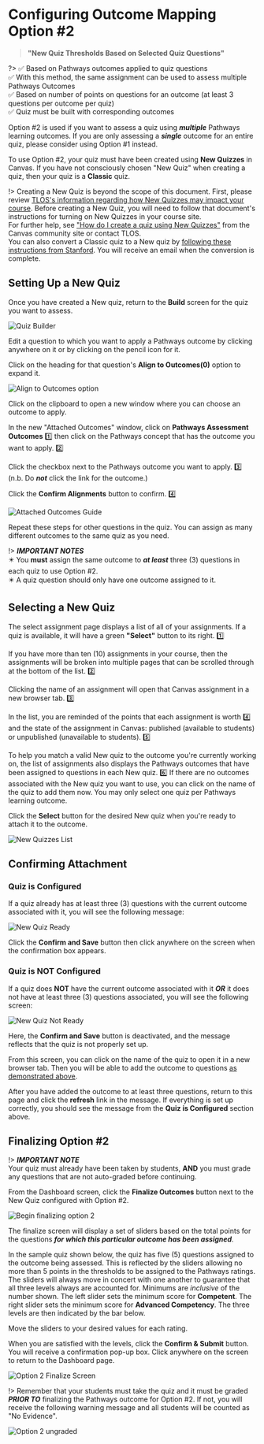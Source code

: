 # Configuring Outcome Mapping Option #2

> **"New Quiz Thresholds Based on Selected Quiz Questions"**

?> :white_check_mark: Based on Pathways outcomes applied to quiz questions  
:white_check_mark: With this method, the same assignment can be used to assess multiple Pathways Outcomes  
:white_check_mark: Based on number of points on questions for an outcome (at least 3 questions per outcome per quiz)  
:white_check_mark: Quiz must be built with corresponding outcomes

Option #2 is used if you want to assess a quiz using ***multiple*** Pathways learning outcomes.  If you are only assessing a ***single*** outcome for an entire quiz, please consider using Option #1 instead.

To use Option #2, your quiz must have been created using **New Quizzes** in Canvas. If you have not consciously chosen "New Quiz" when creating a quiz, then your quiz is a **Classic** quiz.

!> Creating a New Quiz is beyond the scope of this document. First, please review [TLOS's information regarding how New Quizzes may impact your course](https://docs.google.com/document/d/1x9UzmXJjRu_THnXA6l759l9qiaO8AOLDi_nD6y9u6fY/edit#heading=h.424hqqt677wu). Before creating a New Quiz, you will need to follow that document's instructions for turning on New Quizzes in your course site.  
For further help, see ["How do I create a quiz using New Quizzes"](https://community.canvaslms.com/t5/Instructor-Guide/How-do-I-create-a-quiz-using-New-Quizzes/ta-p/1173) from the Canvas community site or contact TLOS.   
You can also convert a Classic quiz to a New quiz by [following these instructions from Stanford](https://canvashelp.stanford.edu/hc/en-us/articles/4405026108179-Enable-and-Use-New-Quizzes#h_01HPJ2MZZSH23BTJDDXYYXY5G7).  You will receive an email when the conversion is complete.

## Setting Up a New Quiz

Once you have created a New quiz, return to the **Build** screen for the quiz you want to assess.

![Quiz Builder](/_media/quizbuilder.png "Quiz Builder")

Edit a question to which you want to apply a Pathways outcome by clicking anywhere on it or by clicking on the pencil icon for it.

Click on the heading for that question's **Align to Outcomes(0)** option to expand it.

![Align to Outcomes option](/_media/aligntooutcomes.png "Align to Outcomes option")

Click on the clipboard to open a new window where you can choose an outcome to apply.

In the new "Attached Outcomes" window, click on **Pathways Assessment Outcomes** :one: then click on the Pathways concept that has the outcome you want to apply. :two:

Click the checkbox next to the Pathways outcome you want to apply. :three: (n.b. Do ***not*** click the link for the outcome.)

Click the **Confirm Alignments** button to confirm. :four:

![Attached Outcomes Guide](/_media/attachedoutcomes.png "Attached Outcomes Guide")

Repeat these steps for other questions in the quiz.  You can assign as many different outcomes to the same quiz as you need.

!> ***IMPORTANT NOTES***  
:eight_pointed_black_star: You **must** assign the same outcome to ***at least*** three (3) questions in each quiz to use Option #2.  
:eight_pointed_black_star: A quiz question should only have one outcome assigned to it.

## Selecting a New Quiz

The select assignment page displays a list of all of your assignments.  If a quiz is available, it will have a green **"Select"** button to its right. :one:

If you have more than ten (10) assignments in your course, then the assignments will be broken into multiple pages that can be scrolled through at the bottom of the list. :two:

Clicking the name of an assignment will open that Canvas assignment in a new browser tab. :three:

In the list, you are reminded of the points that each assignment is worth :four: and the state of the assignment in Canvas: published (available to students) or unpublished (unavailable to students). :five:

To help you match a valid New quiz to the outcome you're currently working on, the list of assignments also displays the Pathways outcomes that have been assigned to questions in each New quiz. :six: If there are no outcomes associated with the New quiz you want to use, you can click on the name of the quiz to add them now. You may only select one quiz per Pathways learning outcome.

Click the **Select** button for the desired New quiz when you're ready to attach it to the outcome.

![New Quizzes List](/_media/newquizlist.png "New Quizzes List")

## Confirming Attachment

### Quiz is Configured

If a quiz already has at least three (3) questions with the current outcome associated with it, you will see the following message:

![New Quiz Ready](/_media/newquizready.png "New Quiz Ready")

Click the **Confirm and Save** button then click anywhere on the screen when the confirmation box appears.

### Quiz is NOT Configured

If a quiz does **NOT** have the current outcome associated with it ***OR*** it does not have at least three (3) questions associated, you will see the following screen:

![New Quiz Not Ready](/_media/quiznotready.png "New Quiz Not Ready")

Here, the **Confirm and Save** button is deactivated, and the message reflects that the quiz is not properly set up.

From this screen, you can click on the name of the quiz to open it in a new browser tab.  Then you will be able to add the outcome to questions [as demonstrated above](#setting-up-a-new-quiz).

After you have added the outcome to at least three questions, return to this page and click the **refresh** link in the message. If everything is set up correctly, you should see the message from the **Quiz is Configured** section above.

## Finalizing Option #2

!> ***IMPORTANT NOTE***  
Your quiz must already have been taken by students, **AND** you must grade any questions that are not auto-graded before continuing.

From the Dashboard screen, click the **Finalize Outcomes** button next to the New Quiz configured with Option #2.

![Begin finalizing option 2](/_media/finalizeoption2.png "Begin finalizing option 2")

The finalize screen will display a set of sliders based on the total points for the questions ***for which this particular outcome has been assigned***. 

In the sample quiz shown below, the quiz has five (5) questions assigned to the outcome being assessed. This is reflected by the sliders allowing no more than 5 points in the thresholds to be assigned to the Pathways ratings. The sliders will always move in concert with one another to guarantee that all three levels always are accounted for.  Minimums are *inclusive* of the number shown.  The left slider sets the minimum score for **Competent**.  The right slider sets the minimum score for **Advanced Competency**.  The three levels are then indicated by the bar below.

Move the sliders to your desired values for each rating.

When you are satisfied with the levels, click the **Confirm &amp; Submit** button. You will receive a confirmation pop-up box. Click anywhere on the screen to return to the Dashboard page.

![Option 2 Finalize Screen](/_media/option2finalizescreen.png "Option 2 Finalize Screen")

!> Remember that your students must take the quiz and it must be graded ***PRIOR TO*** finalizing the Pathways outcome for Option #2.  If not, you will receive the following warning message and all students will be counted as "No Evidence".

![Option 2 ungraded](/_media/option2ungraded.png "Option 2 ungraded")